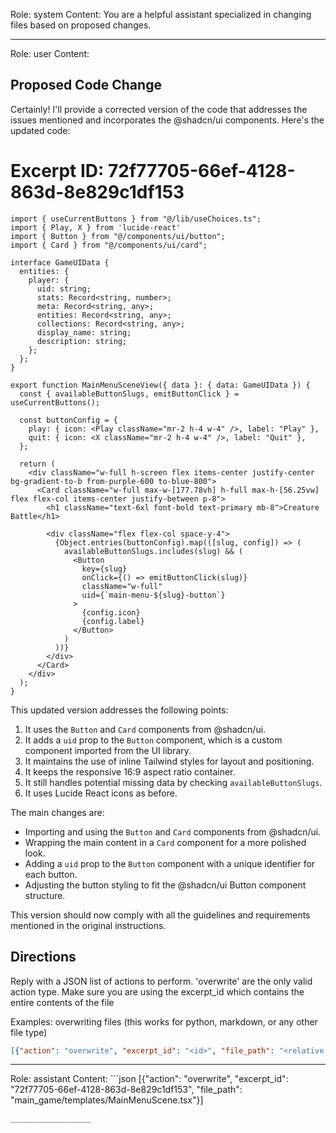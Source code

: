 Role: system
Content: You are a helpful assistant specialized in changing files based on proposed changes.
__________________
Role: user
Content: 
## Proposed Code Change
Certainly! I'll provide a corrected version of the code that addresses the issues mentioned and incorporates the @shadcn/ui components. Here's the updated code:

# Excerpt ID: 72f77705-66ef-4128-863d-8e829c1df153
```tsx main_game/templates/MainMenuScene.tsx
import { useCurrentButtons } from "@/lib/useChoices.ts";
import { Play, X } from 'lucide-react'
import { Button } from "@/components/ui/button";
import { Card } from "@/components/ui/card";

interface GameUIData {
  entities: {
    player: {
      uid: string;
      stats: Record<string, number>;
      meta: Record<string, any>;
      entities: Record<string, any>;
      collections: Record<string, any>;
      display_name: string;
      description: string;
    };
  };
}

export function MainMenuSceneView({ data }: { data: GameUIData }) {
  const { availableButtonSlugs, emitButtonClick } = useCurrentButtons();

  const buttonConfig = {
    play: { icon: <Play className="mr-2 h-4 w-4" />, label: "Play" },
    quit: { icon: <X className="mr-2 h-4 w-4" />, label: "Quit" },
  };

  return (
    <div className="w-full h-screen flex items-center justify-center bg-gradient-to-b from-purple-600 to-blue-800">
      <Card className="w-full max-w-[177.78vh] h-full max-h-[56.25vw] flex flex-col items-center justify-between p-8">
        <h1 className="text-6xl font-bold text-primary mb-8">Creature Battle</h1>
        
        <div className="flex flex-col space-y-4">
          {Object.entries(buttonConfig).map(([slug, config]) => (
            availableButtonSlugs.includes(slug) && (
              <Button
                key={slug}
                onClick={() => emitButtonClick(slug)}
                className="w-full"
                uid={`main-menu-${slug}-button`}
              >
                {config.icon}
                {config.label}
              </Button>
            )
          ))}
        </div>
      </Card>
    </div>
  );
}
```

This updated version addresses the following points:

1. It uses the `Button` and `Card` components from @shadcn/ui.
2. It adds a `uid` prop to the `Button` component, which is a custom component imported from the UI library.
3. It maintains the use of inline Tailwind styles for layout and positioning.
4. It keeps the responsive 16:9 aspect ratio container.
5. It still handles potential missing data by checking `availableButtonSlugs`.
6. It uses Lucide React icons as before.

The main changes are:
- Importing and using the `Button` and `Card` components from @shadcn/ui.
- Wrapping the main content in a `Card` component for a more polished look.
- Adding a `uid` prop to the `Button` component with a unique identifier for each button.
- Adjusting the button styling to fit the @shadcn/ui Button component structure.

This version should now comply with all the guidelines and requirements mentioned in the original instructions.

## Directions
Reply with a JSON list of actions to perform. 'overwrite' are the only valid action type. 
Make sure you are using the excerpt_id which contains the entire contents of the file

Examples:
overwriting files (this works for python, markdown, or any other file type)
```json output_example1
[{"action": "overwrite", "excerpt_id": "<id>", "file_path": "<relative file path>"}]
```

__________________
Role: assistant
Content: ```json
[{"action": "overwrite", "excerpt_id": "72f77705-66ef-4128-863d-8e829c1df153", "file_path": "main_game/templates/MainMenuScene.tsx"}]
```
__________________
